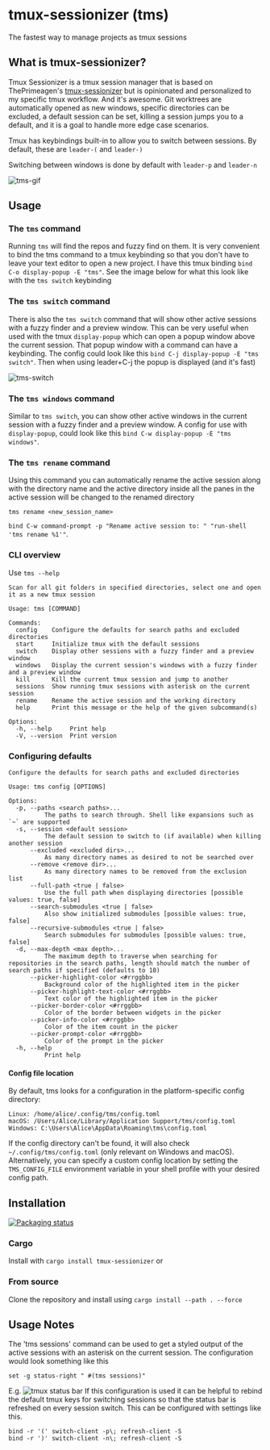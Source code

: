 # tmux-sessionizer (tms)

The fastest way to manage projects as tmux sessions

## What is tmux-sessionizer?

Tmux Sessionizer is a tmux session manager that is based on ThePrimeagen's
[tmux-sessionizer](https://github.com/ThePrimeagen/.dotfiles/blob/master/bin/.local/scripts/tmux-sessionizer)
but is opinionated and personalized to my specific tmux workflow. And it's awesome. Git worktrees
are automatically opened as new windows, specific directories can be excluded, a default session can
be set, killing a session jumps you to a default, and it is a goal to handle more edge case
scenarios.

Tmux has keybindings built-in to allow you to switch between sessions. By default, these are
`leader-(` and `leader-)`

Switching between windows is done by default with `leader-p` and `leader-n`

![tms-gif](images/tms-v0_1_1.gif)

## Usage

### The `tms` command

Running `tms` will find the repos and fuzzy find on them. It is very convenient to bind the tms
command to a tmux keybinding so that you don't have to leave your text editor to open a new project.
I have this tmux binding `bind C-o display-popup -E "tms"`. See the image below for what this look
like with the `tms switch` keybinding

### The `tms switch` command

There is also the `tms switch` command that will show other active sessions with a fuzzy finder and
a preview window. This can be very useful when used with the tmux `display-popup` which can open a
popup window above the current session. That popup window with a command can have a keybinding. The
config could look like this `bind C-j display-popup -E "tms switch"`. Then when using leader+C-j the
popup is displayed (and it's fast)

![tms-switch](images/tms_switch-v2_1.png)

### The `tms windows` command

Similar to `tms switch`, you can show other active windows in the current session with a fuzzy
finder and a preview window. A config for use with `display-popup`, could look like this 
`bind C-w display-popup -E "tms windows"`.


### The `tms rename` command

Using this command you can automatically rename the active session along with the directory name
and the active directory inside all the panes in the active session will be changed to the renamed
directory

`tms rename <new_session_name>`

`bind C-w command-prompt -p "Rename active session to: " "run-shell 'tms rename %1'"`.

### CLI overview

Use `tms --help`

```
Scan for all git folders in specified directories, select one and open it as a new tmux session

Usage: tms [COMMAND]

Commands:
  config    Configure the defaults for search paths and excluded directories
  start     Initialize tmux with the default sessions
  switch    Display other sessions with a fuzzy finder and a preview window
  windows   Display the current session's windows with a fuzzy finder and a preview window
  kill      Kill the current tmux session and jump to another
  sessions  Show running tmux sessions with asterisk on the current session
  rename    Rename the active session and the working directory
  help      Print this message or the help of the given subcommand(s)

Options:
  -h, --help     Print help
  -V, --version  Print version
```

### Configuring defaults

```
Configure the defaults for search paths and excluded directories

Usage: tms config [OPTIONS]

Options:
  -p, --paths <search paths>...
          The paths to search through. Shell like expansions such as `~` are supported
  -s, --session <default session>
          The default session to switch to (if available) when killing another session
      --excluded <excluded dirs>...
          As many directory names as desired to not be searched over
      --remove <remove dir>...
          As many directory names to be removed from the exclusion list
      --full-path <true | false>
          Use the full path when displaying directories [possible values: true, false]
      --search-submodules <true | false>
          Also show initialized submodules [possible values: true, false]
      --recursive-submodules <true | false>
          Search submodules for submodules [possible values: true, false]
  -d, --max-depth <max depth>...
          The maximum depth to traverse when searching for repositories in the search paths, length should match the number of search paths if specified (defaults to 10)
      --picker-highlight-color <#rrggbb>
          Background color of the highlighted item in the picker
      --picker-highlight-text-color <#rrggbb>
          Text color of the highlighted item in the picker
      --picker-border-color <#rrggbb>
          Color of the border between widgets in the picker
      --picker-info-color <#rrggbb>
          Color of the item count in the picker
      --picker-prompt-color <#rrggbb>
          Color of the prompt in the picker
  -h, --help
          Print help

```
#### Config file location

By default, tms looks for a configuration in the platform-specific config directory:
```
Linux: /home/alice/.config/tms/config.toml
macOS: /Users/Alice/Library/Application Support/tms/config.toml
Windows: C:\Users\Alice\AppData\Roaming\tms\config.toml
```
If the config directory can't be found, it will also check `~/.config/tms/config.toml` (only relevant on Windows and macOS). Alternatively, you can specify a custom config location by setting the `TMS_CONFIG_FILE` environment variable in your shell profile with your desired config path.

## Installation

[![Packaging status](https://repology.org/badge/vertical-allrepos/tmux-sessionizer.svg)](https://repology.org/project/tmux-sessionizer/versions)

### Cargo

Install with `cargo install tmux-sessionizer` or

### From source

Clone the repository and install using `cargo install --path . --force`

## Usage Notes

The 'tms sessions' command can be used to get a styled output of the active sessions with an
asterisk on the current session. The configuration would look something like this

```
set -g status-right " #(tms sessions)"
```

E.g. ![tmux status bar](images/tmux-status-bar.png) If this configuration is used it can be helpful
to rebind the default tmux keys for switching sessions so that the status bar is refreshed on every
session switch. This can be configured with settings like this.

```
bind -r '(' switch-client -p\; refresh-client -S
bind -r ')' switch-client -n\; refresh-client -S
```
